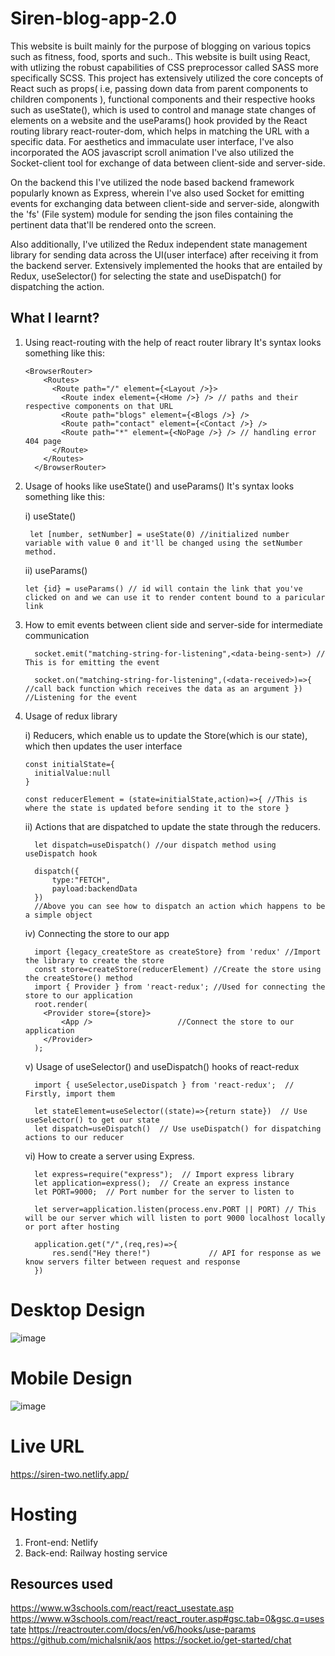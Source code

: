 # Siren-blog-app-2.0
This website is built mainly for the purpose of blogging on various topics such as fitness, food, sports and such..
This website is built using React, with utlizing the robust capabilities of CSS preprocessor called SASS more specifically SCSS.
This project has extensively utilized the core concepts of React such as props( i.e, passing down data from parent components to children components ), 
functional components and their respective hooks such as useState(), which is used to control and manage state changes of elements on a website and
the useParams() hook provided by the React routing library react-router-dom, which helps in matching the URL with a specific data. For aesthetics and immaculate user interface, I've also incorporated the AOS javascript scroll animation I've also utilized the Socket-client tool for exchange of data between client-side and server-side.

On the backend this I've utilized the node based backend framework popularly known as Express, wherein I've also used Socket for emitting events for exchanging data 
between client-side and server-side, alongwith the 'fs' (File system) module for sending the json files containing the pertinent data that'll be rendered onto the screen.

Also additionally, I've utilized the Redux independent state management library for sending data across the UI(user interface) after receiving it from the backend server. Extensively implemented the hooks that are entailed by Redux, useSelector() for selecting the state and useDispatch() for dispatching the action.

## What I learnt?
1) Using react-routing with the help of react router library
  It's syntax looks something like this:
    ```
    <BrowserRouter>
        <Routes>
          <Route path="/" element={<Layout />}>
            <Route index element={<Home />} /> // paths and their respective components on that URL
            <Route path="blogs" element={<Blogs />} />
            <Route path="contact" element={<Contact />} />
            <Route path="*" element={<NoPage />} /> // handling error 404 page
          </Route>
        </Routes>
      </BrowserRouter>
    ```
  
2) Usage of hooks like useState() and useParams()
    It's syntax looks something like this:
    
    i) useState()
    ```
     let [number, setNumber] = useState(0) //initialized number variable with value 0 and it'll be changed using the setNumber method.
    ```
    
    ii) useParams()
    ```
    let {id} = useParams() // id will contain the link that you've clicked on and we can use it to render content bound to a paricular link
    ```
    
3) How to emit events between client side and server-side for intermediate communication
    ```
      socket.emit("matching-string-for-listening",<data-being-sent>) // This is for emitting the event

      socket.on("matching-string-for-listening",(<data-received>)=>{ //call back function which receives the data as an argument }) //Listening for the event
    ```
4) Usage of redux library
    
   i) Reducers, which enable us to update the Store(which is our state), which then updates the user interface
    
    ```
    const initialState={
      initialValue:null
    }
 
    const reducerElement = (state=initialState,action)=>{ //This is where the state is updated before sending it to the store }
    ```
    
   ii) Actions that are dispatched to update the state through the reducers.
    ```
      let dispatch=useDispatch() //our dispatch method using useDispatch hook
      
      dispatch({
          type:"FETCH",
          payload:backendData
      })
      //Above you can see how to dispatch an action which happens to be a simple object
    ```
   iv) Connecting the store to our app
    ```
      import {legacy_createStore as createStore} from 'redux' //Import the library to create the store
      const store=createStore(reducerElement) //Create the store using the createStore() method
      import { Provider } from 'react-redux'; //Used for connecting the store to our application
      root.render(    
        <Provider store={store}>
            <App />                   //Connect the store to our application
        </Provider>
      );
    ```
    
    v) Usage of useSelector() and useDispatch() hooks of react-redux
      ```
        import { useSelector,useDispatch } from 'react-redux';  // Firstly, import them
        
        let stateElement=useSelector((state)=>{return state})  // Use useSelector() to get our state
        let dispatch=useDispatch()  // Use useDispatch() for dispatching actions to our reducer
      ```
      
    vi) How to create a server using Express.
      ```
        let express=require("express");  // Import express library
        let application=express();  // Create an express instance
        let PORT=9000;  // Port number for the server to listen to
        
        let server=application.listen(process.env.PORT || PORT) // This will be our server which will listen to port 9000 localhost locally or port after hosting
        
        application.get("/",(req,res)=>{
            res.send("Hey there!")             // API for response as we know servers filter between request and response
        })
      ```
      
# Desktop Design
![image](https://user-images.githubusercontent.com/78952955/183251396-d0e79dc3-2e53-4b4a-9810-308b44494815.png)

# Mobile Design
![image](https://user-images.githubusercontent.com/78952955/183251476-c3a3a087-1b09-4e85-a941-894d5208c146.png)

# Live URL
https://siren-two.netlify.app/

# Hosting
  1) Front-end: Netlify
  2) Back-end: Railway hosting service

## Resources used
https://www.w3schools.com/react/react_usestate.asp
https://www.w3schools.com/react/react_router.asp#gsc.tab=0&gsc.q=usestate
https://reactrouter.com/docs/en/v6/hooks/use-params
https://github.com/michalsnik/aos
https://socket.io/get-started/chat
